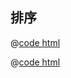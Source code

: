 ## 排序

<DemoWrap>
  <template #header>

### 基础用法

  </template>
  <template #tip>

在配置列时设定`sorter`以支持对列进行排序。

可通过配置`sortOrder`为可排序的列设置默认排序状态，若多列均设置了`sortOrder`，仅进行了设置的首列生效。

  <n-alert title="注意" type="warning">

在 Protable 中，若 `sync-route` 不为 `false` 时，可配置 `syncRouteSorter` 让 sort 开启路由同步，如果不配置就不会同步路由。

  </n-alert>

  </template>
  <template #demo>
    <SorterDemo />
  </template>

@[code html](./SorterDemo.vue)

</DemoWrap>

<n-divider />

<DemoWrap>
  <template #header>

### 多列排序

  </template>
  <template #tip>

通过在`sorter`中设定`multiple`开启多列排序。`multiple`为多列排序的优先级，其越高则排序优先级越高。

与 [Naive UI 多列排序](https://www.naiveui.com/zh-CN/os-theme/components/data-table#multiple-sorter) 相同，使用 ProTable 创建的表格中可同时存在单列排序和多列排序，但两种排序互斥。即开启多列排序时，单列排序会被取消，反之相同。

  <n-alert title="注意" type="warning">

多列排序的表格也可通过`sortOrder`设置列的默认排序。单列排序和多列排序同时存在时，不能同时为两种排序设置`sortOrder`。

  </n-alert>

  </template>
  <template #demo>
    <MultipleSorterDemo />
  </template>

@[code html](./MultipleSorterDemo.vue)

</DemoWrap>
